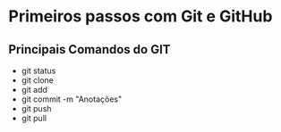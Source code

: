# Primeiros passos com Git e GitHub

## Principais Comandos do GIT
- git status
- git clone
- git add 
- git commit -m "Anotações"
- git push
- git pull
